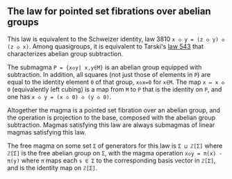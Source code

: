 ## The law for pointed set fibrations over abelian groups

This law is equivalent to the Schweizer identity, law 3810 `x ◇ y = (z ◇ y) ◇ (z ◇ x)`.  Among quasigroups, it is equivalent to Tarski's [law 543](https://teorth.github.io/equational_theories/implications/?543) that characterizes abelian group subtraction.

The submagma `P = {x◇y| x,y∈M}` is an abelian group equipped with subtraction.  In addition, all squares (not just those of elements in `P`) are equal to the identity element `0` of that group, `x◇x=0` for `x∈M`.  The map `x ↦ x ◇ 0` (equivalently left cubing) is a map from `M` to `P` that is the identity on `P`, and one has `x ◇ y = (x ◇ 0) ◇ (y ◇ 0)`.

Altogether the magma is a pointed set fibration over an abelian group, and the operation is projection to the base, composed with the abelian group subtraction.  Magmas satisfying this law are always submagmas of linear magmas satisfying this law.

The free magma on some set `Σ` of generators for this law is `Σ ⊔ ℤ[Σ]` where `ℤ[Σ]` is the free abelian group on `Σ`, with the magma operation `x◇y = π(x) - π(y)` where `π` maps each `s ∈ Σ` to the corresponding basis vector in `ℤ[Σ]`, and is the identity map on `ℤ[Σ]`.
